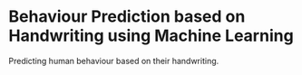 # Behaviour Prediction based on Handwriting using Machine Learning
Predicting human behaviour based on their handwriting. 
